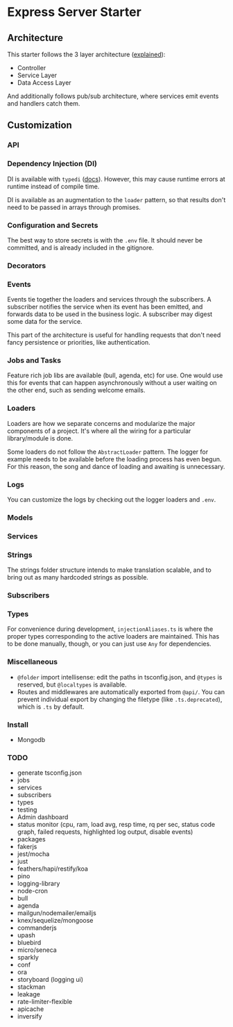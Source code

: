 # Express Server Starter

## Architecture 
This starter follows the 3 layer architecture ([explained](https://softwareontheroad.com/ideal-nodejs-project-structure/)):
 - Controller
 - Service Layer
 - Data Access Layer

And additionally follows pub/sub architecture, where services emit events and handlers catch them.

## Customization
### API

### Dependency Injection (DI)
DI is available with `typedi` ([docs](https://www.npmjs.com/package/typedi)). However, this may cause runtime errors at runtime instead of compile time.

DI is available as an augmentation to the `loader` pattern, so that results don't need to be passed in arrays through promises.

### Configuration and Secrets
The best way to store secrets is with the `.env` file. It should never be committed, and is already included in the gitignore.

### Decorators

### Events
Events tie together the loaders and services through the subscribers. A subscriber notifies the service when its event has been emitted, and forwards data to be used in the business logic. A subscriber may digest some data for the service. 

This part of the architecture is useful for handling requests that don't need fancy persistence or priorities, like authentication.

### Jobs and Tasks
Feature rich job libs are available (bull, agenda, etc) for use. One would use this for events that can happen asynchronously without a user waiting on the other end, such as sending welcome emails.

### Loaders
Loaders are how we separate concerns and modularize the major components of a project. It's where all the wiring for a particular library/module is done.

Some loaders do not follow the `AbstractLoader` pattern. The logger for example needs to be available before the loading process has even begun. For this reason, the song and dance of loading and awaiting is unnecessary.

### Logs
You can customize the logs by checking out the logger loaders and `.env`. 

### Models

### Services


### Strings
The strings folder structure intends to make translation scalable, and to bring out as many hardcoded strings as possible.

### Subscribers

### Types
For convenience during development, `injectionAliases.ts` is where the proper types corresponding to the active loaders are maintained. This has to be done manually, though, or you can just use `Any` for dependencies.

### Miscellaneous
 - `@folder` import intellisense: edit the paths in tsconfig.json, and `@types` is reserved, but `@localtypes` is available.
 - Routes and middlewares are automatically exported from `@api/`. You can prevent individual export by changing the filetype (like `.ts.deprecated`), which is `.ts` by default.

### Install
 - Mongodb


### TODO
 - generate tsconfig.json
 - jobs
 - services
 - subscribers
 - types
 - testing
 - Admin dashboard
  - status monitor (cpu, ram, load avg, resp time, rq per sec, status code graph, failed requests, highlighted log output, disable events)
 - packages
  - fakerjs
  - jest/mocha
  - just
  - feathers/hapi/restify/koa
  - pino
  - logging-library
  - node-cron
  - bull
  - agenda
  - mailgun/nodemailer/emailjs
  - knex/sequelize/mongoose
  - commanderjs
  - upash
  - bluebird
  - micro/seneca
  - sparkly
  - conf
  - ora
  - storyboard (logging ui)
  - stackman
  - leakage
  - rate-limiter-flexible
  - apicache
  - inversify
